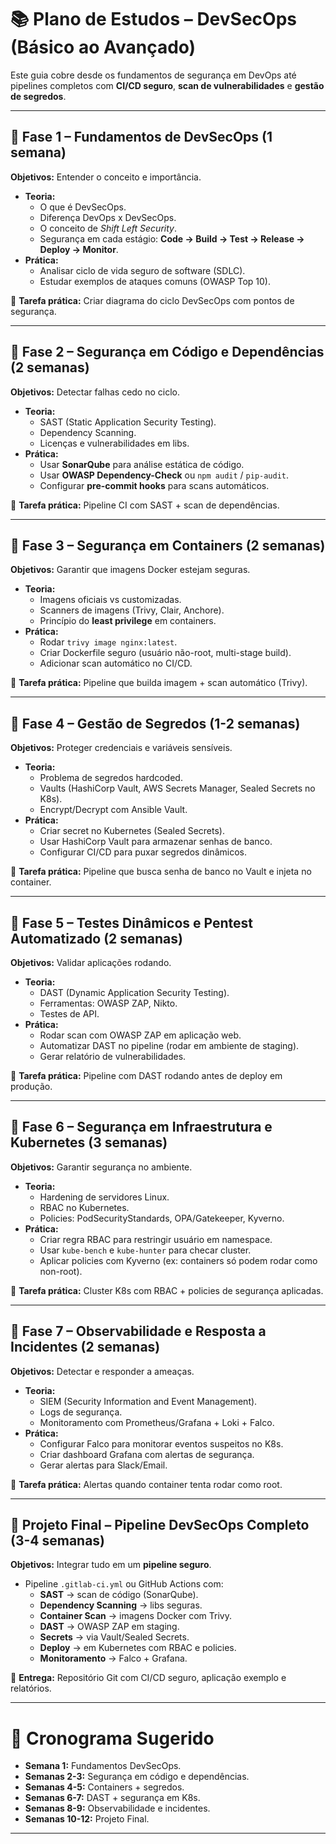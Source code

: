 # 📚 Plano de Estudos – DevSecOps (Básico ao Avançado)

Este guia cobre desde os fundamentos de segurança em DevOps até pipelines completos com **CI/CD seguro**, **scan de vulnerabilidades** e **gestão de segredos**.

---

## 🔹 Fase 1 – Fundamentos de DevSecOps (1 semana)
**Objetivos:** Entender o conceito e importância.  
- **Teoria:**
  - O que é DevSecOps.
  - Diferença DevOps x DevSecOps.
  - O conceito de *Shift Left Security*.
  - Segurança em cada estágio: **Code → Build → Test → Release → Deploy → Monitor**.
- **Prática:**
  - Analisar ciclo de vida seguro de software (SDLC).
  - Estudar exemplos de ataques comuns (OWASP Top 10).

📌 **Tarefa prática:** Criar diagrama do ciclo DevSecOps com pontos de segurança.

---

## 🔹 Fase 2 – Segurança em Código e Dependências (2 semanas)
**Objetivos:** Detectar falhas cedo no ciclo.  
- **Teoria:**
  - SAST (Static Application Security Testing).
  - Dependency Scanning.
  - Licenças e vulnerabilidades em libs.
- **Prática:**
  - Usar **SonarQube** para análise estática de código.
  - Usar **OWASP Dependency-Check** ou `npm audit` / `pip-audit`.
  - Configurar **pre-commit hooks** para scans automáticos.

📌 **Tarefa prática:** Pipeline CI com SAST + scan de dependências.

---

## 🔹 Fase 3 – Segurança em Containers (2 semanas)
**Objetivos:** Garantir que imagens Docker estejam seguras.  
- **Teoria:**
  - Imagens oficiais vs customizadas.
  - Scanners de imagens (Trivy, Clair, Anchore).
  - Princípio do **least privilege** em containers.
- **Prática:**
  - Rodar `trivy image nginx:latest`.
  - Criar Dockerfile seguro (usuário não-root, multi-stage build).
  - Adicionar scan automático no CI/CD.

📌 **Tarefa prática:** Pipeline que builda imagem + scan automático (Trivy).

---

## 🔹 Fase 4 – Gestão de Segredos (1-2 semanas)
**Objetivos:** Proteger credenciais e variáveis sensíveis.  
- **Teoria:**
  - Problema de segredos hardcoded.
  - Vaults (HashiCorp Vault, AWS Secrets Manager, Sealed Secrets no K8s).
  - Encrypt/Decrypt com Ansible Vault.
- **Prática:**
  - Criar secret no Kubernetes (Sealed Secrets).
  - Usar HashiCorp Vault para armazenar senhas de banco.
  - Configurar CI/CD para puxar segredos dinâmicos.

📌 **Tarefa prática:** Pipeline que busca senha de banco no Vault e injeta no container.

---

## 🔹 Fase 5 – Testes Dinâmicos e Pentest Automatizado (2 semanas)
**Objetivos:** Validar aplicações rodando.  
- **Teoria:**
  - DAST (Dynamic Application Security Testing).
  - Ferramentas: OWASP ZAP, Nikto.
  - Testes de API.
- **Prática:**
  - Rodar scan com OWASP ZAP em aplicação web.
  - Automatizar DAST no pipeline (rodar em ambiente de staging).
  - Gerar relatório de vulnerabilidades.

📌 **Tarefa prática:** Pipeline com DAST rodando antes de deploy em produção.

---

## 🔹 Fase 6 – Segurança em Infraestrutura e Kubernetes (3 semanas)
**Objetivos:** Garantir segurança no ambiente.  
- **Teoria:**
  - Hardening de servidores Linux.
  - RBAC no Kubernetes.
  - Policies: PodSecurityStandards, OPA/Gatekeeper, Kyverno.
- **Prática:**
  - Criar regra RBAC para restringir usuário em namespace.
  - Usar `kube-bench` e `kube-hunter` para checar cluster.
  - Aplicar policies com Kyverno (ex: containers só podem rodar como non-root).

📌 **Tarefa prática:** Cluster K8s com RBAC + policies de segurança aplicadas.

---

## 🔹 Fase 7 – Observabilidade e Resposta a Incidentes (2 semanas)
**Objetivos:** Detectar e responder a ameaças.  
- **Teoria:**
  - SIEM (Security Information and Event Management).
  - Logs de segurança.
  - Monitoramento com Prometheus/Grafana + Loki + Falco.
- **Prática:**
  - Configurar Falco para monitorar eventos suspeitos no K8s.
  - Criar dashboard Grafana com alertas de segurança.
  - Gerar alertas para Slack/Email.

📌 **Tarefa prática:** Alertas quando container tenta rodar como root.

---

## 🔹 Projeto Final – Pipeline DevSecOps Completo (3-4 semanas)
**Objetivos:** Integrar tudo em um **pipeline seguro**.  
- Pipeline `.gitlab-ci.yml` ou GitHub Actions com:  
  - **SAST** → scan de código (SonarQube).  
  - **Dependency Scanning** → libs seguras.  
  - **Container Scan** → imagens Docker com Trivy.  
  - **DAST** → OWASP ZAP em staging.  
  - **Secrets** → via Vault/Sealed Secrets.  
  - **Deploy** → em Kubernetes com RBAC e policies.  
  - **Monitoramento** → Falco + Grafana.  

📌 **Entrega:** Repositório Git com CI/CD seguro, aplicação exemplo e relatórios.

---

# 📅 Cronograma Sugerido
- **Semana 1:** Fundamentos DevSecOps.  
- **Semanas 2-3:** Segurança em código e dependências.  
- **Semanas 4-5:** Containers + segredos.  
- **Semanas 6-7:** DAST + segurança em K8s.  
- **Semanas 8-9:** Observabilidade e incidentes.  
- **Semanas 10-12:** Projeto Final.  

---

